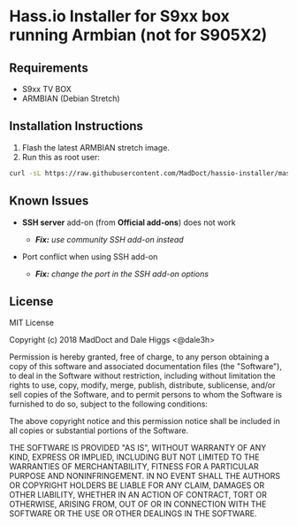 # Hass.io Installer for S9xx box running Armbian (not for S905X2)


## Requirements

- S9xx TV BOX
- ARMBIAN (Debian Stretch)

## Installation Instructions

1. Flash the latest ARMBIAN stretch image.
1. Run this as root user:

```bash
curl -sL https://raw.githubusercontent.com/MadDoct/hassio-installer/master/hassio_s905armbian | bash -s
```

## Known Issues

- **SSH server** add-on (from **Official add-ons**) does not work
  - ***Fix:** use community SSH add-on instead*

- Port conflict when using SSH add-on
  - ***Fix:** change the port in the SSH add-on options*

## License

MIT License

Copyright (c) 2018 MadDoct and Dale Higgs <@dale3h>

Permission is hereby granted, free of charge, to any person obtaining a copy
of this software and associated documentation files (the "Software"), to deal
in the Software without restriction, including without limitation the rights
to use, copy, modify, merge, publish, distribute, sublicense, and/or sell
copies of the Software, and to permit persons to whom the Software is
furnished to do so, subject to the following conditions:

The above copyright notice and this permission notice shall be included in all
copies or substantial portions of the Software.

THE SOFTWARE IS PROVIDED "AS IS", WITHOUT WARRANTY OF ANY KIND, EXPRESS OR
IMPLIED, INCLUDING BUT NOT LIMITED TO THE WARRANTIES OF MERCHANTABILITY,
FITNESS FOR A PARTICULAR PURPOSE AND NONINFRINGEMENT. IN NO EVENT SHALL THE
AUTHORS OR COPYRIGHT HOLDERS BE LIABLE FOR ANY CLAIM, DAMAGES OR OTHER
LIABILITY, WHETHER IN AN ACTION OF CONTRACT, TORT OR OTHERWISE, ARISING FROM,
OUT OF OR IN CONNECTION WITH THE SOFTWARE OR THE USE OR OTHER DEALINGS IN THE
SOFTWARE.

[hass-io]: https://www.home-assistant.io/hassio/
[hassio-installer]: https://github.com/dale3h/hassio-installer
[requirements]: https://github.com/home-assistant/hassio-build/blob/master/install/README.md#requirements
[stretch-lite]: https://downloads.raspberrypi.org/raspbian_lite_latest

